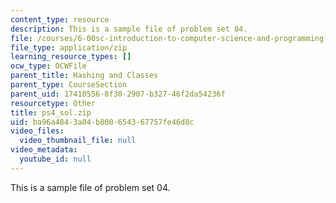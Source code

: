 ```yaml
---
content_type: resource
description: This is a sample file of problem set 04.
file: /courses/6-00sc-introduction-to-computer-science-and-programming-spring-2011/ba96a4843a04b800654367757fe46d8c_ps4_sol.zip
file_type: application/zip
learning_resource_types: []
ocw_type: OCWFile
parent_title: Hashing and Classes
parent_type: CourseSection
parent_uid: 17410556-8f30-2907-b327-46f2da54236f
resourcetype: Other
title: ps4_sol.zip
uid: ba96a484-3a04-b800-6543-67757fe46d8c
video_files:
  video_thumbnail_file: null
video_metadata:
  youtube_id: null
---
```

This is a sample file of problem set 04.

